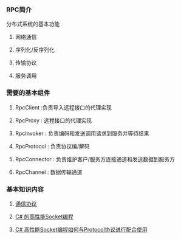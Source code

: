 ### RPC简介

分布式系统的基本功能

1. 网络通信

2. 序列化/反序列化

3. 传输协议

4. 服务调用

### 需要的基本组件

1. RpcClient :负责导入远程接口的代理实现

2. RpcProxy : 远程接口的代理实现

3. RpcInvoker : 负责编码和发送调用请求到服务并等待结果

4. RpcProtocol : 负责协议编/解码

5. RpcConnector : 负责维护客户/服务方连接通道和发送数据到服务方

6. RpcChannel : 数据传输通道

### 基本知识内容

1. [通信协议](protocol.md)

2. [C# 的高性能Socket编程](csharpSocket.md)

3. [C# 高性能Socket编程如何与Protocol协议进行配合使用](socketWithProtocol.md)
